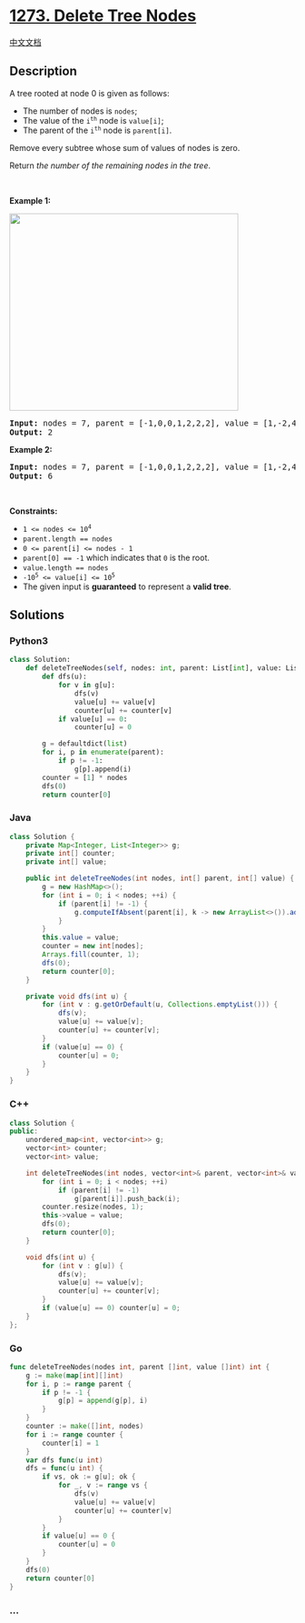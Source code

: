 # [1273. Delete Tree Nodes](https://leetcode.com/problems/delete-tree-nodes)

[中文文档](/solution/1200-1299/1273.Delete%20Tree%20Nodes/README.md)

## Description

<p>A tree rooted at node 0 is given as follows:</p>

<ul>
	<li>The number of nodes is <code>nodes</code>;</li>
	<li>The value of the <code>i<sup>th</sup></code> node is <code>value[i]</code>;</li>
	<li>The parent of the <code>i<sup>th</sup></code> node is <code>parent[i]</code>.</li>
</ul>

<p>Remove every subtree whose sum of values of nodes is zero.</p>

<p>Return <em>the number of the remaining nodes in the tree</em>.</p>

<p>&nbsp;</p>
<p><strong class="example">Example 1:</strong></p>
<img alt="" src="https://fastly.jsdelivr.net/gh/doocs/leetcode@main/solution/1200-1299/1273.Delete%20Tree%20Nodes/images/1421_sample_1.png" style="width: 403px; height: 347px;" />
<pre>
<strong>Input:</strong> nodes = 7, parent = [-1,0,0,1,2,2,2], value = [1,-2,4,0,-2,-1,-1]
<strong>Output:</strong> 2
</pre>

<p><strong class="example">Example 2:</strong></p>

<pre>
<strong>Input:</strong> nodes = 7, parent = [-1,0,0,1,2,2,2], value = [1,-2,4,0,-2,-1,-2]
<strong>Output:</strong> 6
</pre>

<p>&nbsp;</p>
<p><strong>Constraints:</strong></p>

<ul>
	<li><code>1 &lt;= nodes &lt;= 10<sup>4</sup></code></li>
	<li><code>parent.length == nodes</code></li>
	<li><code>0 &lt;= parent[i] &lt;= nodes - 1</code></li>
	<li><code>parent[0] == -1</code> which indicates that <code>0</code> is the root.</li>
	<li><code>value.length == nodes</code></li>
	<li><code>-10<sup>5</sup> &lt;= value[i] &lt;= 10<sup>5</sup></code></li>
	<li>The given input is <strong>guaranteed</strong> to represent a <strong>valid tree</strong>.</li>
</ul>

## Solutions

<!-- tabs:start -->

### **Python3**

```python
class Solution:
    def deleteTreeNodes(self, nodes: int, parent: List[int], value: List[int]) -> int:
        def dfs(u):
            for v in g[u]:
                dfs(v)
                value[u] += value[v]
                counter[u] += counter[v]
            if value[u] == 0:
                counter[u] = 0

        g = defaultdict(list)
        for i, p in enumerate(parent):
            if p != -1:
                g[p].append(i)
        counter = [1] * nodes
        dfs(0)
        return counter[0]
```

### **Java**

```java
class Solution {
    private Map<Integer, List<Integer>> g;
    private int[] counter;
    private int[] value;

    public int deleteTreeNodes(int nodes, int[] parent, int[] value) {
        g = new HashMap<>();
        for (int i = 0; i < nodes; ++i) {
            if (parent[i] != -1) {
                g.computeIfAbsent(parent[i], k -> new ArrayList<>()).add(i);
            }
        }
        this.value = value;
        counter = new int[nodes];
        Arrays.fill(counter, 1);
        dfs(0);
        return counter[0];
    }

    private void dfs(int u) {
        for (int v : g.getOrDefault(u, Collections.emptyList())) {
            dfs(v);
            value[u] += value[v];
            counter[u] += counter[v];
        }
        if (value[u] == 0) {
            counter[u] = 0;
        }
    }
}
```

### **C++**

```cpp
class Solution {
public:
    unordered_map<int, vector<int>> g;
    vector<int> counter;
    vector<int> value;

    int deleteTreeNodes(int nodes, vector<int>& parent, vector<int>& value) {
        for (int i = 0; i < nodes; ++i)
            if (parent[i] != -1)
                g[parent[i]].push_back(i);
        counter.resize(nodes, 1);
        this->value = value;
        dfs(0);
        return counter[0];
    }

    void dfs(int u) {
        for (int v : g[u]) {
            dfs(v);
            value[u] += value[v];
            counter[u] += counter[v];
        }
        if (value[u] == 0) counter[u] = 0;
    }
};
```

### **Go**

```go
func deleteTreeNodes(nodes int, parent []int, value []int) int {
	g := make(map[int][]int)
	for i, p := range parent {
		if p != -1 {
			g[p] = append(g[p], i)
		}
	}
	counter := make([]int, nodes)
	for i := range counter {
		counter[i] = 1
	}
	var dfs func(u int)
	dfs = func(u int) {
		if vs, ok := g[u]; ok {
			for _, v := range vs {
				dfs(v)
				value[u] += value[v]
				counter[u] += counter[v]
			}
		}
		if value[u] == 0 {
			counter[u] = 0
		}
	}
	dfs(0)
	return counter[0]
}
```

### **...**

```

```

<!-- tabs:end -->

